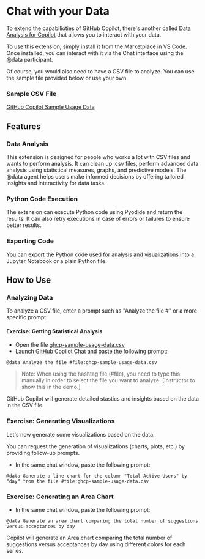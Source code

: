# Chat with your Data

To extend the capabilioties of GitHub Copilot, there's another called [Data Analysis for Copilot](https://marketplace.visualstudio.com/items?itemName=ms-vscode.vscode-copilot-data-analysis) that allows you to interact with your data.

To use this extension, simply install it from the Marketplace in VS Code. Once installed, you can interact with it via the Chat interface using the @data participant.

Of course, you would also need to have a CSV file to analyze. You can use the sample file provided below or use your own.

### Sample CSV File

[GitHub Copilot Sample Usage Data](./../exercise/csv/ghcp-sample-usage-data.csv)

## Features

### Data Analysis

This extension is designed for people who works a lot with CSV files and wants to perform analysis. It can clean up .csv files, perform advanced data analysis using statistical measures, graphs, and predictive models. The @data agent helps users make informed decisions by offering tailored insights and interactivity for data tasks.

### Python Code Execution

The extension can execute Python code using Pyodide and return the results. It can also retry executions in case of errors or failures to ensure better results.

### Exporting Code

You can export the Python code used for analysis and visualizations into a Jupyter Notebook or a plain Python file.

## How to Use

### Analyzing Data

To analyze a CSV file, enter a prompt such as "Analyze the file #<file name>" or a more specific prompt.

#### Exercise: Getting Statistical Analysis

- Open the file [ghcp-sample-usage-data.csv](./../exercise/csv/ghcp-sample-usage-data.csv)
- Launch GitHub Copilot Chat and paste the following prompt:

```
@data Analyze the file #file:ghcp-sample-usage-data.csv
```

> Note: When using the hashtag file (#file), you need to type this manually in order to select the file you want to analyze. [Instructor to show this in the demo.]

GitHub Copilot will generate detailed stastics and insights based on the data in the CSV file.

### Exercise: Generating Visualizations

Let's now generate some visualizations based on the data.

You can request the generation of visualizations (charts, plots, etc.) by providing follow-up prompts.

- In the same chat window, paste the following prompt:

```
@data Generate a line chart for the column "Total Active Users" by "day" from the file #file:ghcp-sample-usage-data.csv
```

### Exercise: Generating an Area Chart

- In the same chat window, paste the following prompt:

```
@data Generate an area chart comparing the total number of suggestions versus acceptances by day
```

Copilot will generate an Area chart comparing the total number of suggestions versus acceptances by day using different colors for each series.
